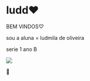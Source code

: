 # ludd♥
BEM VINDOS♡

sou a aluna = ludmila de oliveira 

serie 1 ano B 

![](https://media.tenor.com/2aSuT7p_a_UAAAAi/peachcat-cat.gif)



💜
